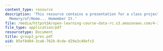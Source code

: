 ```yaml
---
content_type: resource
description: 'This resource contains a presentation for a class project: Home/of/Memory
  Memory/of/Home... Homember It.'
file: /media/https%3A/open-learning-course-data-rc.s3.amazonaws.com/4-303-the-production-of-space-art-architecture-and-urbanism-in-dialogue-fall-2006/85ef84043ca6762b0cded29a3c48efc5_group3_pres.pdf
file_type: application/pdf
resourcetype: Document
title: group3_pres.pdf
uid: 85ef8404-3ca6-762b-0cde-d29a3c48efc5
---
```

